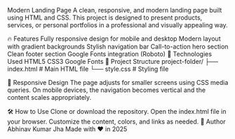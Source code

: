 Modern Landing Page
A clean, responsive, and modern landing page built using HTML and CSS. This project is designed to present products, services, or personal portfolios in a professional and visually appealing way.

🔥 Features
Fully responsive design for mobile and desktop
Modern layout with gradient backgrounds
Stylish navigation bar
Call-to-action hero section
Clean footer section
Google Fonts integration (Roboto)
🚀 Technologies Used
HTML5
CSS3
Google Fonts
📁 Project Structure
project-folder/ ├── index.html # Main HTML file └── style.css # Styling file

📱 Responsive Design
The page adjusts for smaller screens using CSS media queries. On mobile devices, the navigation becomes vertical and the content scales appropriately.

🛠️ How to Use
Clone or download the repository.
Open the index.html file in your browser.
Customize the content, colors, and links as needed.
🙌 Author
Abhinav Kumar Jha
Made with ❤️ in 2025
